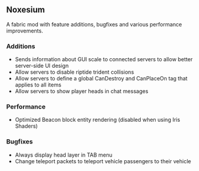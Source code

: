 Noxesium
---
A fabric mod with feature additions, bugfixes and various performance improvements.

### Additions
- Sends information about GUI scale to connected servers to allow better server-side UI design
- Allow servers to disable riptide trident collisions
- Allow servers to define a global CanDestroy and CanPlaceOn tag that applies to all items
- Allow servers to show player heads in chat messages

### Performance
- Optimized Beacon block entity rendering (disabled when using Iris Shaders)

### Bugfixes
- Always display head layer in TAB menu
- Change teleport packets to teleport vehicle passengers to their vehicle